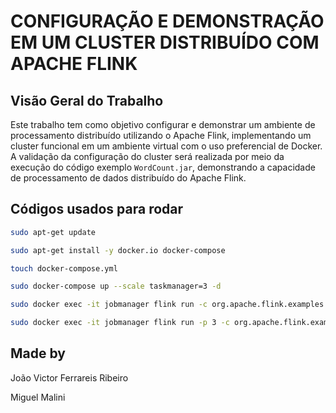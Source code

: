 # CONFIGURAÇÃO E DEMONSTRAÇÃO EM UM CLUSTER DISTRIBUÍDO COM APACHE FLINK 

## Visão Geral do Trabalho 

Este trabalho tem como objetivo configurar e demonstrar um ambiente de processamento distribuído utilizando o Apache Flink, implementando um cluster funcional em um ambiente virtual com o uso preferencial de Docker. A validação da configuração do cluster será realizada por meio da execução do código exemplo `WordCount.jar`, demonstrando a capacidade de processamento de dados distribuído do Apache Flink. 

## Códigos usados para rodar

```bash
sudo apt-get update

sudo apt-get install -y docker.io docker-compose

touch docker-compose.yml

sudo docker-compose up --scale taskmanager=3 -d

sudo docker exec -it jobmanager flink run -c org.apache.flink.examples.java.wordcount.WordCount /opt/flink/examples/batch/WordCount.jar 

sudo docker exec -it jobmanager flink run -p 3 -c org.apache.flink.examples.java.wordcount.WordCount /opt/flink/examples/batch/WordCount.jar
```

## Made by

João Victor Ferrareis Ribeiro

Miguel Malini
